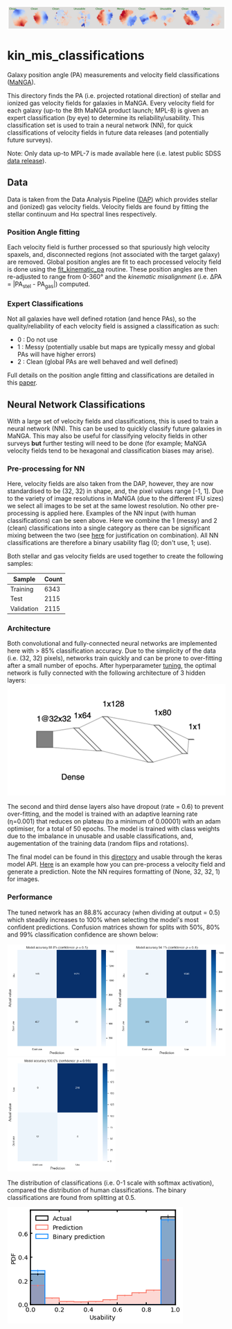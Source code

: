 ![velfields](./NN/pre-processing/example_classified_maps.png)

# kin_mis_classifications

Galaxy position angle (PA) measurements and velocity field classifications ([MaNGA](https://www.sdss.org/surveys/manga/)).

This directory finds the PA (i.e. projected rotational direction) of stellar and ionized gas velocity fields for galaxies in MaNGA. Every velocity field for each galaxy (up-to the 8th MaNGA product launch; MPL-8) is given an expert classification (by eye) to determine its reliability/usability. This classification set is used to train a neural network (NN), for quick classifications of velocity fields in future data releases (and potentially future surveys).

Note: Only data up-to MPL-7 is made available here (i.e. latest public SDSS [data release](https://www.sdss.org/dr16/)). 

## Data

Data is taken from the Data Analysis Pipeline ([DAP](https://www.sdss.org/dr15/manga/manga-analysis-pipeline/)) which provides stellar and (ionized) gas velocity fields. Velocity fields are found by fitting the stellar continuum and Hα spectral lines respectively. 

### Position Angle fitting
Each velocity field is further processed so that spuriously high velocity spaxels, and, disconnected regions (not associated with the target galaxy) are removed. Global position angles are fit to each processed velocity field is done using the [fit_kinematic_pa](http://ascl.net/1601.016) routine. These position angles are then re-adjusted to range from 0-360° and the _kinematic misalignment_ (i.e. ΔPA = |PA<sub>stel</sub> - PA<sub>gas</sub>|) computed. 

### Expert Classifications
Not all galaxies have well defined rotation (and hence PAs), so the quality/reliability of each velocity field is assigned a classification as such:
  - 0 : Do not use
  - 1 : Messy (potentially usable but maps are typically messy and global PAs will have higher errors)
  - 2 : Clean (global PAs are well behaved and well defined)

Full details on the position angle fitting and classifications are detailed in this [paper](https://ui.adsabs.harvard.edu/abs/2020MNRAS.492.1869D/).

## Neural Network Classifications
With a large set of velocity fields and classifications, this is used to train a neural network (NN). This can be used to quickly classify future galaxies in MaNGA. This may also be useful for classifying velocity fields in other surveys **but** further testing will need to be done (for example; MaNGA velocity fields tend to be hexagonal and classification biases may arise).

### Pre-processing for NN
Here, velocity fields are also taken from the DAP, however, they are now standardised to be (32, 32) in shape, and, the pixel values range [-1, 1]. Due to the variety of image resolutions in MaNGA (due to the different IFU sizes) we select all images to be set at the same lowest resolution. No other pre-processing is applied here. Examples of the NN input (with human classifications) can be seen above. Here we combine the 1 (messy) and 2 (clean) classifications into a single category as there can be significant mixing between the two (see [here](https://ui.adsabs.harvard.edu/abs/2020MNRAS.492.1869D/) for justification on combination). All NN classifications are therefore a binary usability flag (0; don't use, 1; use).

Both stellar and gas velocity fields are used together to create the following samples:

| Sample  | Count |
| ------------- | ------------- |
| Training | 6343 |
| Test | 2115 |
| Validation | 2115 |

### Architecture
Both convolutional and fully-connected neural networks are implemented here with > 85% classification accuracy. Due to the simplicity of the data (i.e. (32, 32) pixels), networks train quickly and can be prone to over-fitting after a small number of epochs. After hyperparameter [tuning](https://keras-team.github.io/keras-tuner/), the optimal network is fully connected with the following architecture of 3 hidden layers:
![NN_diagram](./NN/final-model/FCN_layers.png)

The second and third dense layers also have dropout (rate = 0.6) to prevent over-fitting, and the model is trained with an adaptive learning rate (η=0.001) that reduces on plateau (to a minimum of 0.00001) with an adam optimiser, for a total of 50 epochs. The model is trained with class weights due to the imbalance in unusable and usable classifications, and, augementation of the training data (random flips and rotations).

The final model can be found in this [directory](./NN/fit-model/optimal_FCN_50epoch_ReduceLRonPlateau) and usable through the keras model API. [Here](./NN/examples/example_classification.ipynb) is an example how you can pre-process a velocity field and generate a prediction. Note the NN requires formatting of (None, 32, 32, 1) for images.

### Performance
The tuned network has an 88.8% accuracy (when dividing at output = 0.5) which steadily increases to 100% when selecting the model's most confident predictions. Confusion matrices shown for splits with 50%, 80% and 99% classification confidence are shown below:

<p float="left">
  <img src="./NN/final-model/confusion_0.5confidence.png" width="250" />
  <img src="./NN/final-model/confusion_0.8confidence.png" width="250" /> 
  <img src="./NN/final-model/confusion_0.99confidence.png" width="250" />
</p>

The distribution of classifications (i.e. 0-1 scale with softmax activation), compared the distribution of human classifications. The binary classifications are found from splitting at 0.5. 

![class_distn](./NN/final-model/usability_histogram.png) 

